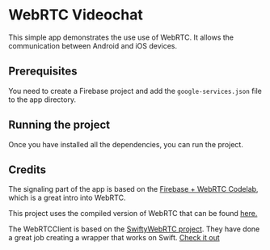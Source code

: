 # WebRTC Videochat 
This simple app demonstrates the use use of WebRTC. It allows the communication between Android and iOS devices.

## Prerequisites
You need to create a Firebase project and add the `google-services.json` file to the app directory.

## Running the project
Once you have installed all the dependencies, you can run the project.

## Credits
The signaling part of the app is based on the [Firebase + WebRTC Codelab](https://webrtc.org/getting-started/firebase-rtc-codelab), which is a great intro into WebRTC.

This project uses the compiled version of WebRTC that can be found [here.](https://bintray.com/google/webrtc/google-webrtc/1.0.30039#read) 

The WebRTCClient is based on the [SwiftyWebRTC project](https://github.com/Ankit-Aggarwal/SwiftyWebRTC). They have done a great job creating a wrapper that works on Swift. [Check it out](https://hackernoon.com/swiftywebrtc-789936b0e39b) 
